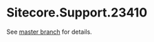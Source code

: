 # Sitecore.Support.23410

See [master branch](https://github.com/sitecoresupport/Sitecore.Support.23410) for details.